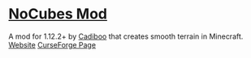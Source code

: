 # [NoCubes Mod](https://Cadiboo.github.io/projects/nocubes/)
A mod for 1.12.2+ by [Cadiboo](https://github.com/Cadiboo) that creates smooth terrain in Minecraft.
[Website](https://Cadiboo.github.io/projects/nocubes/)
[CurseForge Page](https://minecraft.curseforge.com/projects/nocubes)
